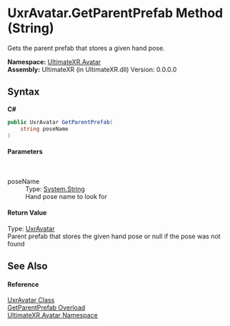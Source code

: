 # UxrAvatar.GetParentPrefab Method (String)
 

Gets the parent prefab that stores a given hand pose.

**Namespace:**&nbsp;<a href="N_UltimateXR_Avatar">UltimateXR.Avatar</a><br />**Assembly:**&nbsp;UltimateXR (in UltimateXR.dll) Version: 0.0.0.0

## Syntax

**C#**<br />
``` C#
public UxrAvatar GetParentPrefab(
	string poseName
)
```


#### Parameters
&nbsp;<dl><dt>poseName</dt><dd>Type: <a href="https://docs.microsoft.com/dotnet/api/system.string" target="_blank" rel="noopener noreferrer">System.String</a><br />Hand pose name to look for</dd></dl>

#### Return Value
Type: <a href="T_UltimateXR_Avatar_UxrAvatar">UxrAvatar</a><br />Parent prefab that stores the given hand pose or null if the pose was not found

## See Also


#### Reference
<a href="T_UltimateXR_Avatar_UxrAvatar">UxrAvatar Class</a><br /><a href="Overload_UltimateXR_Avatar_UxrAvatar_GetParentPrefab">GetParentPrefab Overload</a><br /><a href="N_UltimateXR_Avatar">UltimateXR.Avatar Namespace</a><br />
